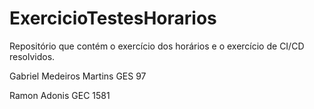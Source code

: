 # ExercicioTestesHorarios
Repositório que contém o exercício dos horários e o exercício de CI/CD resolvidos.

Gabriel Medeiros Martins GES 97
    
Ramon Adonis GEC 1581
